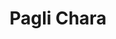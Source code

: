 ---
title: "Pagli Chara"
title_bn: "পাগলী ছড়া"
description: "It originated from Tripura and ended in the Chaita Tali Chara after passing Jashpur, Sobahanpur, Rampur, Manipur, Noyapara, Bogalpur and Kuriyapara."
---